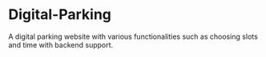 # Digital-Parking
A digital parking website with various functionalities such as choosing slots and time with backend support.
